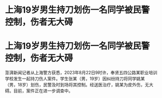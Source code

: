 # 上海19岁男生持刀划伤一名同学被民警控制，伤者无大碍

# 上海19岁男生持刀划伤一名同学被民警控制，伤者无大碍

澎湃新闻记者从上海警方获悉，2023年8月22日9时许，奉贤五四公路某职业培训学校发生一起持刀伤人案件。学生张某（男，19岁）因纠纷持刀将同学姚某（男，18岁）划伤，民警及时到场将其控制。经送医治疗，姚某为皮外伤，无大碍。目前，案件正在进一步调查中。

